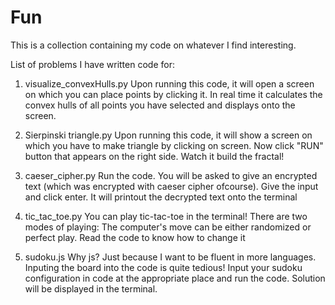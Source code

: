 # Fun
This is a collection containing my code on whatever I find interesting.

List of problems I have written code for:

1.  visualize_convexHulls.py
    Upon running this code, it will open a screen on which you can place points by clicking it.
    In real time it calculates the convex hulls of all points you have selected and displays onto the screen.

2.  Sierpinski triangle.py
    Upon running this code, it will show a screen on which you have to make triangle by clicking on screen.
    Now click "RUN" button that appears on the right side. 
    Watch it build the fractal!

3. caeser_cipher.py
    Run the code. 
    You will be asked to give an encrypted text (which was encrypted with caeser cipher ofcourse).
    Give the input and click enter.
    It will printout the decrypted text onto the terminal

4.  tic_tac_toe.py
    You can play tic-tac-toe in the terminal!
    There are two modes of playing: The computer's move can be either randomized or perfect play.
    Read the code to know how to change it

5. sudoku.js
    Why js? Just because I want to be fluent in more languages.
    Inputing the board into the code is quite tedious!
    Input your sudoku configuration in code at the appropriate place and run the code.
    Solution will be displayed in the terminal.
    

